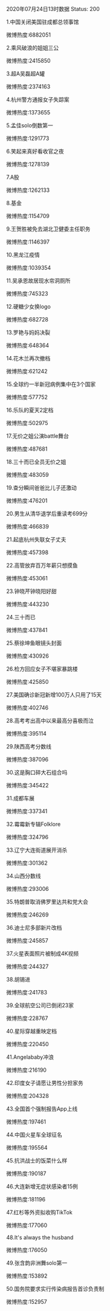 2020年07月24日13时数据
Status: 200

1.中国关闭美国驻成都总领事馆

微博热度:6882051

2.乘风破浪的姐姐三公

微博热度:2415850

3.超A吴磊超A罐

微博热度:2374163

4.杭州警方通报女子失踪案

微博热度:1373655

5.孟佳solo倒数第一

微博热度:1291773

6.笑起来真好看收官之夜

微博热度:1278139

7.A股

微博热度:1262133

8.基金

微博热度:1154709

9.王贺胜被免去湖北卫健委主任职务

微博热度:1146397

10.黑龙江疫情

微博热度:1039354

11.吴承恩故居现水帘洞厕所

微博热度:745323

12.硬糖少女换logo

微博热度:682728

13.罗艳与妈妈决裂

微博热度:648364

14.花木兰再次撤档

微博热度:621242

15.全球约一半新冠病例集中在3个国家

微博热度:577752

16.乐队的夏天2定档

微博热度:502975

17.无价之姐公演battle舞台

微博热度:487681

18.三十而已全员无价之姐

微博热度:483059

19.查分瞬间爸爸比儿子还激动

微博热度:476201

20.男生从清华退学后重读考699分

微博热度:466839

21.起底杭州失联女子丈夫

微博热度:457398

22.高管放弃百万年薪只想摸鱼

微博热度:453061

23.钟晓芹钟晓阳好甜

微博热度:443230

24.三十而已

微博热度:437841

25.蔡徐坤鱼眼镜头封面

微博热度:430926

26.检方回应女子不堪家暴跳楼

微博热度:425850

27.美国确诊新冠新增100万人只用了15天

微博热度:402746

28.高考考出高中以来最高分喜极而泣

微博热度:395114

29.陕西高考分数线

微博热度:387096

30.这是胸口碎大石组合吗

微博热度:345422

31.成都车展

微博热度:337341

32.霉霉新专辑Folklore

微博热度:324796

33.辽宁大连街道展开消杀

微博热度:301362

34.山西分数线

微博热度:293006

35.特朗普取消佛罗里达共和党大会

微博热度:246269

36.迪士尼多部新片改档

微博热度:245857

37.火星表面照片被制成4K视频

微博热度:244327

38.胡锡进

微博热度:241783

39.全球航空公司已倒闭23家

微博热度:228767

40.星际穿越重映定档

微博热度:220450

41.Angelababy冲浪

微博热度:216190

42.印度女子请愿让男性分担家务

微博热度:204328

43.全国首个强制报告App上线

微博热度:197461

44.中国火星车全球征名

微博热度:195564

45.抗洪战士的饭菜什么样

微博热度:190187

46.大连新增无症状感染者15例

微博热度:181196

47.红杉等外资拟收购TikTok

微博热度:177060

48.It's always the husband

微博热度:176050

49.张含韵非洲舞solo第一

微博热度:153892

50.国务院要求实行传染病报告首诊负责制

微博热度:152957

